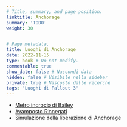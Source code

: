 ```yaml
---
# Title, summary, and page position.
linktitle: Anchorage
summary: 'TODO'
weight: 30


# Page metadata.
title: Luoghi di Anchorage 
date: 2022-11-15
type: book # Do not modify.
commentable: true
show_date: false # Nascondi data
hidden: false # Visibile nella sidebar
private: true # Nascosto dalle ricerche
tags: "Luoghi di Fallout 3"
---
```




<div class="fo3">


- [Metro incrocio di Bailey](/metro-incrocio-di-bailey-operation-anchorage)
- [Avamposto Rinnegati](avamposto-rinnegati-operation-anchorage)
- Simulazione della liberazione di Anchorage

</div>